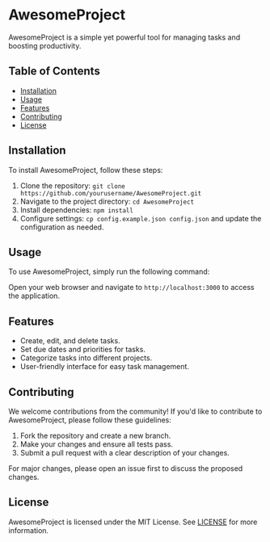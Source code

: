 # AwesomeProject

AwesomeProject is a simple yet powerful tool for managing tasks and boosting productivity.

## Table of Contents

- [Installation](#installation)
- [Usage](#usage)
- [Features](#features)
- [Contributing](#contributing)
- [License](#license)

## Installation

To install AwesomeProject, follow these steps:

1. Clone the repository: `git clone https://github.com/yourusername/AwesomeProject.git`
2. Navigate to the project directory: `cd AwesomeProject`
3. Install dependencies: `npm install`
4. Configure settings: `cp config.example.json config.json` and update the configuration as needed.

## Usage

To use AwesomeProject, simply run the following command:


Open your web browser and navigate to `http://localhost:3000` to access the application.

## Features

- Create, edit, and delete tasks.
- Set due dates and priorities for tasks.
- Categorize tasks into different projects.
- User-friendly interface for easy task management.

## Contributing

We welcome contributions from the community! If you'd like to contribute to AwesomeProject, please follow these guidelines:

1. Fork the repository and create a new branch.
2. Make your changes and ensure all tests pass.
3. Submit a pull request with a clear description of your changes.

For major changes, please open an issue first to discuss the proposed changes.

## License

AwesomeProject is licensed under the MIT License. See [LICENSE](LICENSE) for more information.

